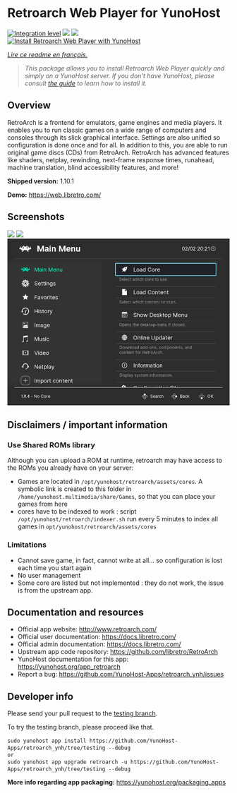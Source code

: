 <!--
N.B.: This README was automatically generated by https://github.com/YunoHost/apps/tree/master/tools/README-generator
It shall NOT be edited by hand.
-->

# Retroarch Web Player for YunoHost

[![Integration level](https://dash.yunohost.org/integration/retroarch.svg)](https://dash.yunohost.org/appci/app/retroarch) ![](https://ci-apps.yunohost.org/ci/badges/retroarch.status.svg) ![](https://ci-apps.yunohost.org/ci/badges/retroarch.maintain.svg)  
[![Install Retroarch Web Player with YunoHost](https://install-app.yunohost.org/install-with-yunohost.svg)](https://install-app.yunohost.org/?app=retroarch)

*[Lire ce readme en français.](./README_fr.md)*

> *This package allows you to install Retroarch Web Player quickly and simply on a YunoHost server.
If you don't have YunoHost, please consult [the guide](https://yunohost.org/#/install) to learn how to install it.*

## Overview

RetroArch is a frontend for emulators, game engines and media players.
It enables you to run classic games on a wide range of computers and consoles through its slick graphical interface. Settings are also unified so configuration is done once and for all.
In addition to this, you are able to run original game discs (CDs) from RetroArch.
RetroArch has advanced features like shaders, netplay, rewinding, next-frame response times, runahead, machine translation, blind accessibility features, and more!


**Shipped version:** 1.10.1

**Demo:** https://web.libretro.com/

## Screenshots

![](./doc/screenshots/XMB-main-menu.jpg)
![](./doc/screenshots/rgui-main-menu.jpg)
![](./doc/screenshots/ozone-main-menu.jpg)

## Disclaimers / important information

### Use Shared ROMs library

Although you can upload a ROM at runtime, retroarch may have access to the ROMs you already have on your server:

* Games are located in `/opt/yunohost/retroarch/assets/cores`. A symbolic link is created to this folder in `/home/yunohost.multimedia/share/Games`, so that you can place your games from here
* cores have to be indexed to work : script `/opt/yunohost/retroarch/indexer.sh` run every 5 minutes to index all games in `opt/yunohost/retroarch/assets/cores`

### Limitations

* Cannot save game, in fact, cannot write at all... so configuration is lost each time you start again
* No user management
* Some core are listed but not implemented : they do not work, the issue is from the upstream app.

## Documentation and resources

* Official app website: http://www.retroarch.com/
* Official user documentation: https://docs.libretro.com/
* Official admin documentation: https://docs.libretro.com/
* Upstream app code repository: https://github.com/libretro/RetroArch
* YunoHost documentation for this app: https://yunohost.org/app_retroarch
* Report a bug: https://github.com/YunoHost-Apps/retroarch_ynh/issues

## Developer info

Please send your pull request to the [testing branch](https://github.com/YunoHost-Apps/retroarch_ynh/tree/testing).

To try the testing branch, please proceed like that.
```
sudo yunohost app install https://github.com/YunoHost-Apps/retroarch_ynh/tree/testing --debug
or
sudo yunohost app upgrade retroarch -u https://github.com/YunoHost-Apps/retroarch_ynh/tree/testing --debug
```

**More info regarding app packaging:** https://yunohost.org/packaging_apps